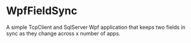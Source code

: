 # WpfFieldSync
A simple TcpClient and SqlServer Wpf application that keeps two fields in sync as they change across x number of apps.

